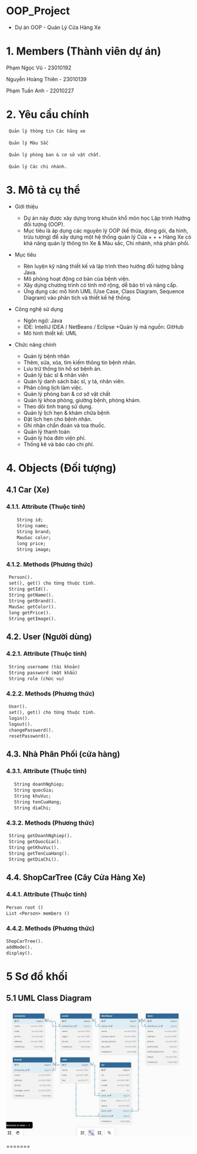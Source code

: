 # OOP_Project

- Dự án OOP - Quản Lý Cửa Hàng Xe

# 1. Members (Thành viên dự án)
Phạm Ngọc Vũ - 23010192

Nguyễn Hoàng Thiên - 23010139

Phạm Tuấn Anh - 22010227
# 2. Yêu cầu chính

     Quản lý thông tin Các hãng xe

     Quản lý Màu Sắc

     Quản lý phòng ban & cơ sở vật chất.
     
     Quản lý Các chi nhánh.

# 3. Mô tả cụ thể

- Giới thiệu

    + Dự án này được xây dựng trong khuôn khổ môn học Lập trình Hướng đối tượng (OOP).
    + Mục tiêu là áp dụng các nguyên lý OOP (kế thừa, đóng gói, đa hình, trừu tượng) để xây dựng một hệ thống quản lý Cửa + + + Hàng Xe có khả năng quản lý thông tin Xe & Màu sắc, Chi nhánh, nhà phân phối.
- Mục tiêu

    + Rèn luyện kỹ năng thiết kế và lập trình theo hướng đối tượng bằng Java.
    + Mô phỏng hoạt động cơ bản của bệnh viện.
    + Xây dựng chương trình có tính mở rộng, dễ bảo trì và nâng cấp.
    + Ứng dụng các mô hình UML (Use Case, Class Diagram, Sequence Diagram) vào phân   tích và thiết kế hệ thống.

- Công nghệ sử dụng

   + Ngôn ngữ: Java
   + IDE: IntelliJ IDEA / NetBeans / Eclipse
   +Quản lý mã nguồn: GitHub
   + Mô hình thiết kế: UML

- Chức năng chính

    + Quản lý bệnh nhân
    + Thêm, sửa, xóa, tìm kiếm thông tin bệnh nhân.
    + Lưu trữ thông tin hồ sơ bệnh án.
    + Quản lý bác sĩ & nhân viên
    + Quản lý danh sách bác sĩ, y tá, nhân viên.
    + Phân công lịch làm việc.
    + Quản lý phòng ban & cơ sở vật chất
    + Quản lý khoa phòng, giường bệnh, phòng khám.
    + Theo dõi tình trạng sử dụng.
    + Quản lý lịch hẹn & khám chữa bệnh
    + Đặt lịch hẹn cho bệnh nhân.
    + Ghi nhận chẩn đoán và toa thuốc.
    + Quản lý thanh toán
    + Quản lý hóa đơn viện phí.
    + Thống kê và báo cáo chi phí.

# 4. Objects (Đối tượng)

## 4.1 Car (Xe)

### 4.1.1. Attribute (Thuộc tính)

```
    String id;
    String name;
    String brand;
    MauSac color;
    long price;
    String image;
 ```

### 4.1.2. Methods (Phương thức)

```
 Person().
 set(), get() cho từng thuộc tính.
 String getId().
 String getName().
 String getBrand().
 MauSac getColor().
 long getPrice().
 String getImage().
 ```

## 4.2. User (Người dùng)

### 4.2.1. Attribute (Thuộc tính)

```
 String username (tài khoản)
 String password (mật khẩu)
 String role (chức vụ)
 ```

### 4.2.2. Methods (Phương thức)

```
 User().
 set(), get() cho từng thuộc tính.
 login().
 logout().
 changePassword().
 resetPassword().
 ```

## 4.3. Nhà Phân Phối (cửa hàng)

### 4.3.1. Attribute (Thuộc tính)

```
   String doanhNghiep; 
   String quocGia;  
   String khuVuc;    
   String tenCuaHang;   
   String diaChi; 
 ```

### 4.3.2. Methods (Phương thức)

```
 String getDoanhNghiep().
 String getQuocGia().
 String getKhuVuc().
 String getTenCuaHang().
 String getDiaChi().

 ```

## 4.4. ShopCarTree (Cây Cửa Hàng Xe)

### 4.4.1. Attribute (Thuộc tính)

 ```
Person root ()
List <Person> members ()
 ```

### 4.4.2. Methods (Phương thức)

 ```
ShopCarTree().
addNode().
display().
 ```


# 5 Sơ đồ khối

## 5.1 UML Class Diagram
![uml](image/uml.jpg)

=======

>>>>>>> 
